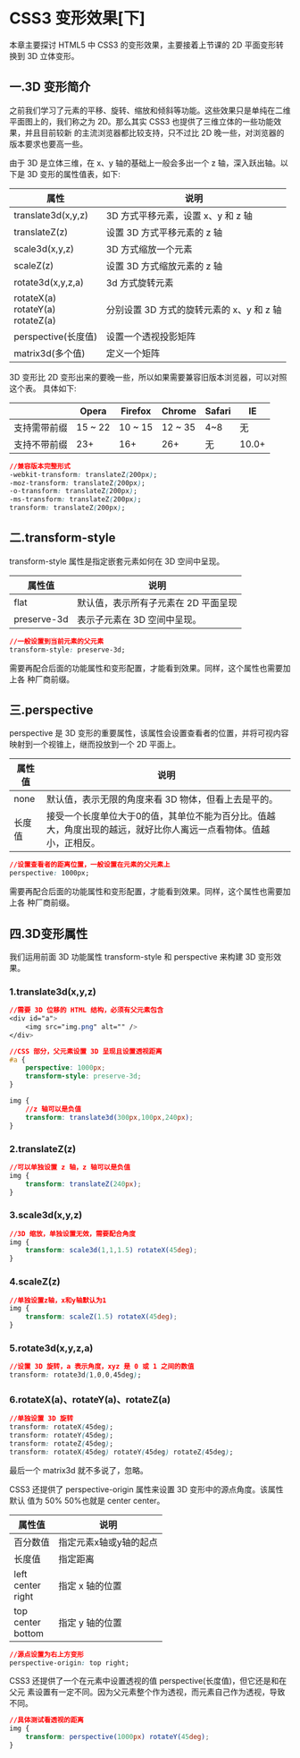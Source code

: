 # CSS3 变形效果[下]

本章主要探讨 HTML5 中 CSS3 的变形效果，主要接着上节课的 2D 平面变形转换到 3D
立体变形。

## 一.3D 变形简介

之前我们学习了元素的平移、旋转、缩放和倾斜等功能。这些效果只是单纯在二维平面图上的，我们称之为 2D。那么其实 CSS3 也提供了三维立体的一些功能效果，并且目前较新 的主流浏览器都比较支持，只不过比 2D 晚一些，对浏览器的版本要求也要高一些。

由于 3D 是立体三维，在 x、y 轴的基础上一般会多出一个 z 轴，深入跃出轴。以下是 3D 变形的属性值表，如下:

| 属性 | 说明 |
| -- | -- |
| translate3d(x,y,z) | 3D 方式平移元素，设置 x、y 和 z 轴 |
| translateZ(z) | 设置 3D 方式平移元素的 z 轴 |
| scale3d(x,y,z) | 3D 方式缩放一个元素 |
| scaleZ(z) | 设置 3D 方式缩放元素的 z 轴 |
| rotate3d(x,y,z,a) | 3d 方式旋转元素 |
| rotateX(a)<br/>rotateY(a)<br/>rotateZ(a) | 分别设置 3D 方式的旋转元素的 x、y 和 z 轴 |
| perspective(长度值) | 设置一个透视投影矩阵 |
| matrix3d(多个值) | 定义一个矩阵 |

3D 变形比 2D 变形出来的要晚一些，所以如果需要兼容旧版本浏览器，可以对照这个表。 具体如下:

|  | Opera | Firefox | Chrome | Safari | IE |
| -- | -- | -- | -- | -- | -- |
| 支持需带前缀 | 15 ~ 22 | 10 ~ 15 | 12 ~ 35 | 4~8 | 无 |
| 支持不带前缀 | 23+ | 16+ | 26+ | 无 | 10.0+ |

```css
//兼容版本完整形式
-webkit-transform: translateZ(200px); 
-moz-transform: translateZ(200px); 
-o-transform: translateZ(200px); 
-ms-transform: translateZ(200px); 
transform: translateZ(200px);
```

## 二.transform-style

transform-style 属性是指定嵌套元素如何在 3D 空间中呈现。

| 属性值 | 说明 |
| -- | -- |
| flat | 默认值，表示所有子元素在 2D 平面呈现 |
| preserve-3d | 表示子元素在 3D 空间中呈现。 |

```css
//一般设置到当前元素的父元素
transform-style: preserve-3d;
```

需要再配合后面的功能属性和变形配置，才能看到效果。同样，这个属性也需要加上各
种厂商前缀。

## 三.perspective

perspective 是 3D 变形的重要属性，该属性会设置查看者的位置，并将可视内容映射到一个视锥上，继而投放到一个 2D 平面上。

| 属性值 | 说明 |
| -- | -- |
| none | 默认值，表示无限的角度来看 3D 物体，但看上去是平的。 |
| 长度值 | 接受一个长度单位大于0的值，其单位不能为百分比。值越大，角度出现的越远，就好比你人离远一点看物体。值越小，正相反。 |

```css
//设置查看者的距离位置，一般设置在元素的父元素上
perspective: 1000px;
```

需要再配合后面的功能属性和变形配置，才能看到效果。同样，这个属性也需要加上各
种厂商前缀。

## 四.3D变形属性

我们运用前面 3D 功能属性 transform-style 和 perspective 来构建 3D 变形效果。 

### 1.translate3d(x,y,z)

```css
//需要 3D 位移的 HTML 结构，必须有父元素包含
<div id="a">
    <img src="img.png" alt="" />
</div>

//CSS 部分，父元素设置 3D 呈现且设置透视距离 
#a {
    perspective: 1000px;
    transform-style: preserve-3d; 
}

img {
    //z 轴可以是负值
    transform: translate3d(300px,100px,240px); 
}
```

### 2.translateZ(z)

```css
//可以单独设置 z 轴，z 轴可以是负值
img {
    transform: translateZ(240px);
}
```

### 3.scale3d(x,y,z)

```css
//3D 缩放，单独设置无效，需要配合角度 
img {
    transform: scale3d(1,1,1.5) rotateX(45deg); 
}
```

### 4.scaleZ(z)

```css
//单独设置z轴，x和y轴默认为1 
img {
    transform: scaleZ(1.5) rotateX(45deg); 
}
```

### 5.rotate3d(x,y,z,a)

```css
//设置 3D 旋转，a 表示角度，xyz 是 0 或 1 之间的数值 
transform: rotate3d(1,0,0,45deg);
```

### 6.rotateX(a)、rotateY(a)、rotateZ(a)

```css
//单独设置 3D 旋转
transform: rotateX(45deg);
transform: rotateY(45deg);
transform: rotateZ(45deg);
transform: rotateX(45deg) rotateY(45deg) rotateZ(45deg);
```

最后一个 matrix3d 就不多说了，忽略。

CSS3 还提供了 perspective-origin 属性来设置 3D 变形中的源点角度。该属性默认 值为 50% 50%也就是 center center。


| 属性值 | 说明 |
| -- | -- |
| 百分数值 | 指定元素x轴或y轴的起点 |
| 长度值 | 指定距离 |
| left<br/>center<br/>right | 指定 x 轴的位置 |
| top<br/>center<br/>bottom | 指定 y 轴的位置 |

```css
//源点设置为右上方变形 
perspective-origin: top right;
```

CSS3 还提供了一个在元素中设置透视的值 perspective(长度值)，但它还是和在父元 素设置有一定不同。因为父元素整个作为透视，而元素自己作为透视，导致不同。

```css
//具体测试看透视的距离 
img {
    transform: perspective(1000px) rotateY(45deg); 
}
```







